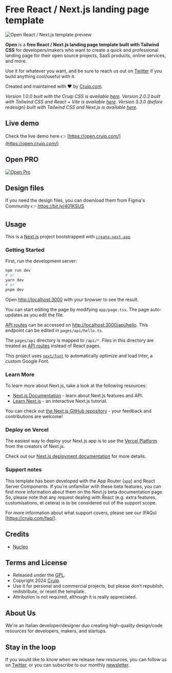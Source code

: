 # Free React / Next.js landing page template

![Open React / Next.js template preview](https://github.com/user-attachments/assets/522a5e46-2a0e-48ca-80eb-87c7fa58f3ea)

**Open** is a **free React / Next.js landing page template built with Tailwind CSS** for developers/makers who want to create a quick and professional landing page for their open source projects, SaaS products, online services, and more.

Use it for whatever you want, and be sure to reach us out on [Twitter](https://twitter.com/Cruip_com) if you build anything cool/useful with it.

Created and maintained with ❤️ by [Cruip.com](https://cruip.com).

_Version 1.0.0 built with the Cruip CSS is available [here](https://github.com/cruip/open-react-template/releases/tag/1.0.0)._
_Version 2.0.3 built with Tailwind CSS and React + Vite is available [here](https://github.com/cruip/open-react-template/releases/tag/2.0.3)._
_Version 3.3.0 (before redesign) built with Tailwind CSS and Next.js is available [here](https://github.com/cruip/open-react-template/releases/tag/3.3.0)._

## Live demo

Check the live demo here 👉️ [https://open.cruip.com/](https://open.cruip.com/)

## Open PRO

[![Open Pro](https://github.com/user-attachments/assets/2062c728-95f1-4d59-aa2d-d63556f625d5)](https://cruip.com/)

## Design files

If you need the design files, you can download them from Figma's Community 👉 https://bit.ly/401KSUS

## Usage

This is a [Next.js](https://nextjs.org/) project bootstrapped with [`create-next-app`](https://github.com/vercel/next.js/tree/canary/packages/create-next-app).

### Getting Started

First, run the development server:

```bash
npm run dev
# or
yarn dev
# or
pnpm dev
```

Open [http://localhost:3000](http://localhost:3000) with your browser to see the result.

You can start editing the page by modifying `app/page.tsx`. The page auto-updates as you edit the file.

[API routes](https://nextjs.org/docs/api-routes/introduction) can be accessed on [http://localhost:3000/api/hello](http://localhost:3000/api/hello). This endpoint can be edited in `pages/api/hello.ts`.

The `pages/api` directory is mapped to `/api/*`. Files in this directory are treated as [API routes](https://nextjs.org/docs/api-routes/introduction) instead of React pages.

This project uses [`next/font`](https://nextjs.org/docs/basic-features/font-optimization) to automatically optimize and load Inter, a custom Google Font.

### Learn More

To learn more about Next.js, take a look at the following resources:

- [Next.js Documentation](https://nextjs.org/docs) - learn about Next.js features and API.
- [Learn Next.js](https://nextjs.org/learn) - an interactive Next.js tutorial.

You can check out [the Next.js GitHub repository](https://github.com/vercel/next.js/) - your feedback and contributions are welcome!

### Deploy on Vercel

The easiest way to deploy your Next.js app is to use the [Vercel Platform](https://vercel.com/new?utm_medium=default-template&filter=next.js&utm_source=create-next-app&utm_campaign=create-next-app-readme) from the creators of Next.js.

Check out our [Next.js deployment documentation](https://nextjs.org/docs/deployment) for more details.

### Support notes

This template has been developed with the App Router (`app`) and React Server Components. If you’re unfamiliar with these beta features, you can find more information about them on the Next.js beta documentation page. So, please note that any request dealing with React (e.g. extra features, customisations, et cetera) is to be considered out of the support scope.

For more information about what support covers, please see our (FAQs)[https://cruip.com/faq/].

## Credits

- [Nucleo](https://nucleoapp.com/)

## Terms and License

- Released under the [GPL](https://www.gnu.org/licenses/gpl-3.0.html).
- Copyright 2024 [Cruip](https://cruip.com/).
- Use it for personal and commercial projects, but please don’t republish, redistribute, or resell the template.
- Attribution is not required, although it is really appreciated.

## About Us

We're an Italian developer/designer duo creating high-quality design/code resources for developers, makers, and startups.

## Stay in the loop

If you would like to know when we release new resources, you can follow us on [Twitter](https://twitter.com/Cruip_com), or you can subscribe to our monthly [newsletter](https://cruip.com/#subscribe).
